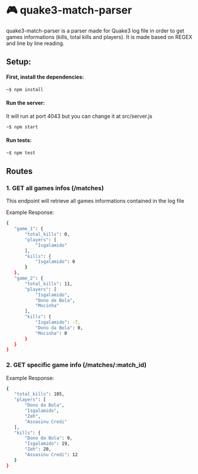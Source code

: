 # :video_game: quake3-match-parser

quake3-match-parser is a parser made for Quake3 log file in order to get games informations (kills, total kills and players).
It is made based on REGEX and line by line reading.

## Setup:

#### First, install the dependencies:
```bash
~$ npm install
```

#### Run the server:
It will run at port 4043 but you can change it at src/server.js
 ```bash
~$ npm start
 ```
 
 #### Run tests:
 ```bash
~$ npm test
 ```
 
 ## Routes
 
 ### 1. GET all games infos (/matches)

This endpoint will retrieve all games informations contained in the log file
  
  Example Response:
 ```bash
{
    "game_1": {
        "total_kills": 0,
        "players": [
            "Isgalamido"
        ],
        "kills": {
            "Isgalamido": 0
        }
    },
    "game_2": {
        "total_kills": 11,
        "players": [
            "Isgalamido",
            "Dono da Bola",
            "Mocinha"
        ],
        "kills": {
            "Isgalamido": -7,
            "Dono da Bola": 0,
            "Mocinha": 0
        }
    }
}
 ```
 
  ### 2. GET specific game info (/matches/:match_id)
 
  Example Response:
 ```bash
{
    "total_kills": 105,
    "players": [
        "Dono da Bola",
        "Isgalamido",
        "Zeh",
        "Assasinu Credi"
    ],
    "kills": {
        "Dono da Bola": 9,
        "Isgalamido": 19,
        "Zeh": 20,
        "Assasinu Credi": 12
    }
}
 ```

